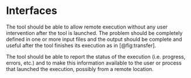 # Interfaces


The tool should be able to allow remote execution without any user intervention after the tool is launched. The problem should be completely defined in one or more input files and the output should be complete and useful after the tool finishes its execution as in [@fig:transfer].  

The tool should be able to report the status of the execution (i.e. progress, errors, etc.) and to make this information available to the user or process that launched the execution, possibly from a remote location.
